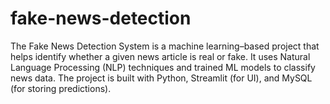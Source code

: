 # fake-news-detection
The Fake News Detection System is a machine learning–based project that helps identify whether a given news article is real or fake. It uses Natural Language Processing (NLP) techniques and trained ML models to classify news data. The project is built with Python, Streamlit (for UI), and MySQL (for storing predictions).
